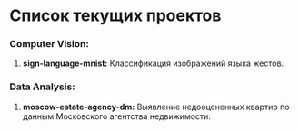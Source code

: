 # Список текущих проектов

### Computer Vision:
1. **sign-language-mnist:** Классификация изображений языка жестов.

### Data Analysis:
1. **moscow-estate-agency-dm:** Выявление недооцененных квартир по данным Московского агентства недвижимости.